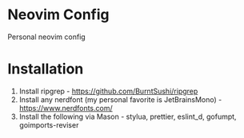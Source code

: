 # Neovim Config

Personal neovim config

# Installation

1. Install ripgrep - https://github.com/BurntSushi/ripgrep
2. Install any nerdfont (my personal favorite is JetBrainsMono) - https://www.nerdfonts.com/
3. Install the following via Mason - stylua, prettier, eslint_d, gofumpt, goimports-reviser
